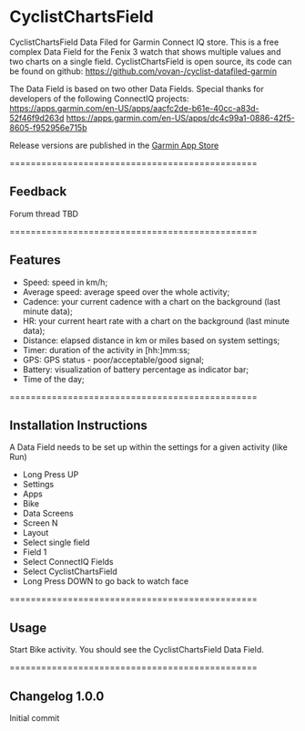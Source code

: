 # CyclistChartsField

CyclistChartsField Data Filed for Garmin Connect IQ store.
This is a free complex Data Field for the Fenix 3 watch that shows multiple values and two charts on a single field. 
CyclistChartsField is open source, its code can be found on github: https://github.com/vovan-/cyclist-datafiled-garmin

The Data Field is based on two other Data Fields. Special thanks for developers of the following ConnectIQ projects:
https://apps.garmin.com/en-US/apps/aacfc2de-b61e-40cc-a83d-52f46f9d263d
https://apps.garmin.com/en-US/apps/dc4c99a1-0886-42f5-8605-f952956e715b

Release versions are published in the [Garmin App Store](https://apps.garmin.com/en-US/apps/)

===============================================

## Feedback

Forum thread TBD

===============================================

## Features
* Speed: speed in km/h;
* Average speed: average speed over the whole activity;
* Cadence: your current cadence with a chart on the background (last minute data);
* HR: your current heart rate with a chart on the background (last minute data);
* Distance: elapsed distance in km or miles based on system settings;
* Timer: duration of the activity in [hh:]mm:ss;
* GPS: GPS status - poor/acceptable/good signal;
* Battery: visualization of battery percentage as indicator bar;
* Time of the day;

===============================================

## Installation Instructions
A Data Field needs to be set up within the settings for a given activity (like Run)

* Long Press UP
* Settings
* Apps
* Bike
* Data Screens
* Screen N
* Layout
* Select single field
* Field 1
* Select ConnectIQ Fields
* Select CyclistChartsField
* Long Press DOWN to go back to watch face

===============================================

## Usage
Start Bike activity.
You should see the CyclistChartsField Data Field.

===============================================

## Changelog 1.0.0
Initial commit
